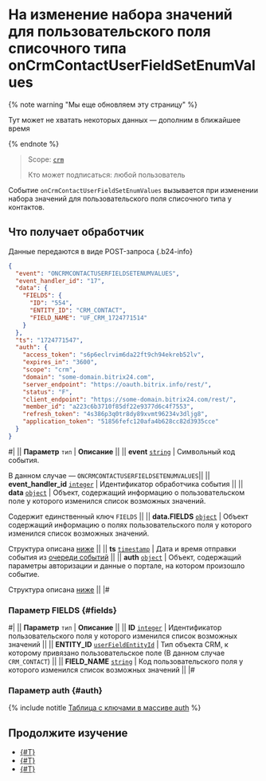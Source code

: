 # На изменение набора значений для пользовательского поля списочного типа onCrmContactUserFieldSetEnumValues

{% note warning "Мы еще обновляем эту страницу" %}

Тут может не хватать некоторых данных — дополним в ближайшее время

{% endnote %}

> Scope: [`crm`](../../../scopes/permissions.md)
> 
> Кто может подписаться: любой пользователь

Событие `onCrmContactUserFieldSetEnumValues` вызывается при изменении набора значений для пользовательского поля списочного типа у контактов.

## Что получает обработчик

Данные передаются в виде POST-запроса {.b24-info}

```json
{
  "event": "ONCRMCONTACTUSERFIELDSETENUMVALUES",
  "event_handler_id": "17",
  "data": {
    "FIELDS": {
      "ID": "554",
      "ENTITY_ID": "CRM_CONTACT",
      "FIELD_NAME": "UF_CRM_1724771514"
    }
  },
  "ts": "1724771547",
  "auth": {
    "access_token": "s6p6eclrvim6da22ft9ch94ekreb52lv",
    "expires_in": "3600",
    "scope": "crm",
    "domain": "some-domain.bitrix24.com",
    "server_endpoint": "https://oauth.bitrix.info/rest/",
    "status": "F",
    "client_endpoint": "https://some-domain.bitrix24.com/rest/",
    "member_id": "a223c6b3710f85df22e9377d6c4f7553",
    "refresh_token": "4s386p3q0tr8dy89xvmt96234v3dljg8",
    "application_token": "51856fefc120afa4b628cc82d3935cce"
  }
}
```

#|
|| **Параметр**
`тип` | **Описание** ||
|| **event**
[`string`](../../../data-types.md) | Символьный код события.

В данном случае — `ONCRMCONTACTUSERFIELDSETENUMVALUES`||
|| **event_handler_id**
[`integer`](../../../data-types.md) | Идентификатор обработчика события ||
|| **data**
[`object`](../../../data-types.md) | Объект, содержащий информацию о пользовательском поле у которого изменился список возможных значений.

Содержит единственный ключ `FIELDS` ||
|| **data.FIELDS**
[`object`](../../../data-types.md) | Объект содержащий информацию о полях пользовательского поля у которого изменился список возможных значений.

Структура описана [ниже](#fields) ||
|| **ts**
[`timestamp`](../../../data-types.md) | Дата и время отправки события из [очереди событий](../../../events/index.md) ||
|| **auth**
[`object`](../../../data-types.md) | Объект, содержащий параметры авторизации и данные о портале, на котором произошло событие.

Структура описана [ниже](#auth) ||
|#

### Параметр FIELDS {#fields}

#|
|| **Параметр**
`тип` | **Описание** ||
|| **ID**
[`integer`](../../../data-types.md) | Идентификатор пользовательского поля у которого изменился список возможных значений ||
|| **ENTITY_ID**
[`userFieldEntityId`](../../data-types.md#object_type) | Тип объекта CRM, к которому привязано пользовательское поле (В данном случае `CRM_CONTACT`) ||
|| **FIELD_NAME**
[`string`](../../../data-types.md) | Код пользовательского поля у которого изменился список возможных значений ||
|#

### Параметр auth {#auth}

{% include notitle [Таблица с ключами в массиве auth](../../../../_includes/auth-params-in-events.md) %}

## Продолжите изучение

- [{#T}](../../../events/index.md)
- [{#T}](../../../events/event-bind.md)
- [{#T}](./index.md)
